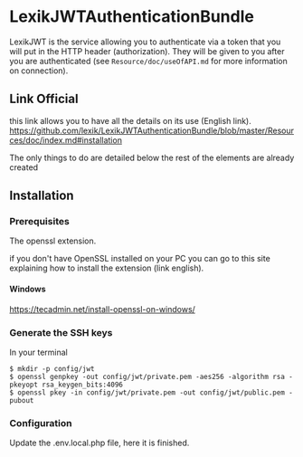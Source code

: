 # LexikJWTAuthenticationBundle

LexikJWT is the service allowing you to authenticate via a token that you will put in the HTTP header (authorization). 
They will be given to you after you are authenticated (see `Resource/doc/useOfAPI.md` for more information on connection).

## Link Official

this link allows you to have all the details on its use (English link).  
<https://github.com/lexik/LexikJWTAuthenticationBundle/blob/master/Resources/doc/index.md#installation>  

The only things to do are detailed below the rest of the elements are already created

## Installation

### Prerequisites

The openssl extension.

if you don't have OpenSSL installed on your PC you can go to this site
explaining how to install the extension (link english).

#### Windows
<https://tecadmin.net/install-openssl-on-windows/>

### Generate the SSH keys

In your terminal

`$ mkdir -p config/jwt`  
`$ openssl genpkey -out config/jwt/private.pem -aes256 -algorithm rsa -pkeyopt rsa_keygen_bits:4096`  
`$ openssl pkey -in config/jwt/private.pem -out config/jwt/public.pem -pubout`  

### Configuration

Update the .env.local.php file, here it is finished.
